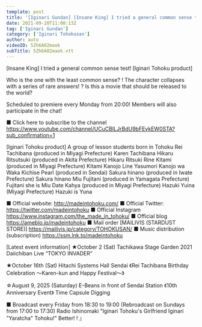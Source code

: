 ```yaml
---
template: post
title: '[Iginari Gundan] [Insane King] I tried a general common sense test! [Iginari Tohoku product]'
date: 2021-09-20T11:00:13Z
tag: ['Iginari Gundan']
category: ['Iginari Tohokusan']
author: auto 
videoID: 5Zh6A02maok
subTitle: 5Zh6A02maok.vtt
---
```

[Insane King] I tried a general common sense test! [Iginari Tohoku product]

Who is the one with the least common sense? !
The character collapses with a series of rare answers! ?
Is this a movie that should be released to the world?

Scheduled to premiere every Monday from 20:00! Members will also participate in the chat!

■ Click here to subscribe to the channel
https://www.youtube.com/channel/UCuCBILJrBdU9bFEykEW0STA?sub_confirmation=1


[Iginari Tohoku product]
A group of lesson students born in Tohoku
Rei Tachibana (produced in Miyagi Prefecture) Karen Tachibana
Hikaru Ritsutsuki (produced in Akita Prefecture) Hikaru Ritsuki
Rine Kitami (produced in Miyagi Prefecture) Kitami Kanojo Line
Yasumori Kanojo wa Waka
Kichise Pearl (produced in Sendai)
Sakura hinano (produced in Iwate Prefecture) Sakura hinano
Miu Fujitani (produced in Yamagata Prefecture) Fujitani she is Miu
Date Kahya (produced in Miyagi Prefecture)
Hazuki Yuina (Miyagi Prefecture) Hazuki is Yuna

■ Official website: http://madeintohoku.com/
■ Official Twitter: https://twitter.com/madeintohoku
■ Official Instagram https://www.instagram.com/the_made_in_tohoku/
■ Official blog https://ameblo.jp/madeintohoku
■ Mail order [MAILIVIS (STARDUST STORE)] https://mailivis.jp/category/TOHOKUSAN/
■ Music distribution (subscription) https://ssm.lnk.to/madeintohoku


[Latest event information]
★October 2 (Sat) Tachikawa Stage Garden
2021 Daiichiban Live “TOKYO INVADER”

★October 16th (Sat) Hitachi Systems Hall Sendai
《Rei Tachibana Birthday Celebration ～Karen-kun and Happy Festival～》

☆August 9, 2025 (Saturday) E-Beans in front of Sendai Station
《10th Anniversary Event》 Time Capsule Digging

 
■ Broadcast every Friday from 18:30 to 19:00 (Rebroadcast on Sundays from 17:00 to 17:30)
Radio Ishinomaki "Iginari Tohoku's Girlfriend Iginari "Yaratcha" Tohoku!" Better! ! 』